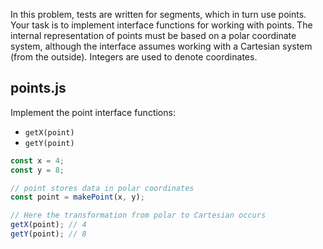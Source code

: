 In this problem, tests are written for segments, which in turn use points. Your task is to implement interface functions for working with points. The internal representation of points must be based on a polar coordinate system, although the interface assumes working with a Cartesian system (from the outside). Integers are used to denote coordinates.

## points.js

Implement the point interface functions:

- `getX(point)`
- `getY(point)`

```javascript
const x = 4;
const y = 8;

// point stores data in polar coordinates
const point = makePoint(x, y);

// Here the transformation from polar to Cartesian occurs
getX(point); // 4
getY(point); // 8
```
